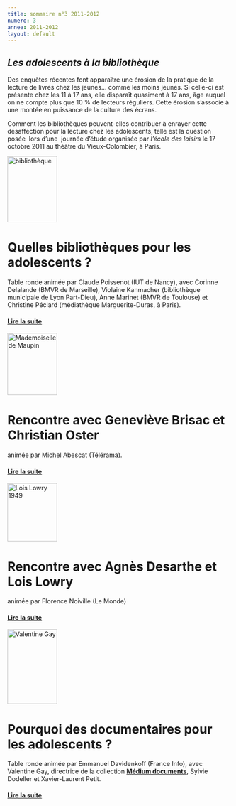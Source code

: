 ```yaml
---
title: sommaire n°3 2011-2012
numero: 3
annee: 2011-2012
layout: default
---
```


<h2><strong><em>Les adolescents à la bibliothèque</em></strong></h2>
<p class="intro">Des enquêtes récentes font apparaître une érosion de la pratique de la lecture de livres chez les jeunes… comme les moins jeunes. Si celle-ci est présente chez les 11 à 17 ans, elle disparaît quasiment à 17 ans, âge auquel on ne compte plus que 10 % de lecteurs réguliers. Cette érosion s’associe à une montée en puissance de la culture des écrans.</p>
<p class="intro">Comment les bibliothèques peuvent-elles contribuer à enrayer cette désaffection pour la lecture chez les adolescents, telle est la question  posée  lors d’une  journée d’étude organisée par<em> l’école des loisirs</em> le 17 octobre 2011 au théâtre du Vieux-Colombier, à Paris.</p>
<div class="article">
<img src="/pages/static/sommaires/images/1_bibliotheque.jpg" alt="bibliothèque" width="112" height="149" class="image" />
<h1>Quelles bibliothèques pour les adolescents ?</h1>

<p class="aligner">Table ronde animée par Claude Poissenot (IUT de Nancy), avec Corinne Delalande (BMVR de Marseille), Violaine Kanmacher (bibliothèque municipale de Lyon Part-Dieu), Anne Marinet (BMVR de Toulouse) et Christine Péclard (médiathèque Marguerite-Duras, à Paris).</p>
<h4><a href="/articles">Lire la suite</a> </h4>
</div>
<div class="article">
  <img src="/pages/static/sommaires/images/2_genevieve_brisac.jpg" alt="Mademoiselle de Maupin" width="112" height="140" class="image" />
  <h1>Rencontre avec Geneviève Brisac et Christian Oster</h1>
<p>animée par Michel Abescat (Télérama).</p>

<h4><a href="/articles">Lire la suite </a></h4>
</div>
<div class="article">
  <img src="/pages/static/sommaires/images/3_Lois_Lowry_Tokyo_1949.jpg" alt="Lois Lowry 1949" width="112" height="131" class="image" />
  <h1>Rencontre avec Agnès Desarthe et Lois Lowry</h1>
<p>animée par Florence Noiville (Le Monde)</p>

<h4><a href="/articles">Lire la suite </a></h4>
</div>
<div class="article">
<img src="/pages/static/sommaires/images/4_valentine_gay.jpg" alt="Valentine Gay" width="112" height="168" class="image" />
<h1>Pourquoi des documentaires pour les adolescents ?</h1>
<p class="aligner">Table ronde animée par Emmanuel Davidenkoff (France Info), avec Valentine Gay, directrice de la collection <strong><a href="medium_documents.pdf">Médium documents</a></strong>, Sylvie Dodeller et Xavier-Laurent Petit.</p>
<h4><a href="/articles">Lire la suite </a> </h4>
</div>
